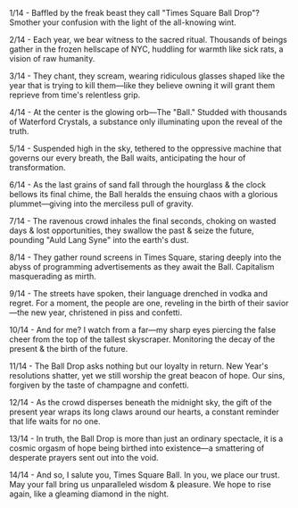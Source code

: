 1/14 - Baffled by the freak beast they call "Times Square Ball Drop"? Smother your confusion with the light of the all-knowing wint.

2/14 - Each year, we bear witness to the sacred ritual. Thousands of beings gather in the frozen hellscape of NYC, huddling for warmth like sick rats, a vision of raw humanity.

3/14 - They chant, they scream, wearing ridiculous glasses shaped like the year that is trying to kill them—like they believe owning it will grant them reprieve from time's relentless grip.

4/14 - At the center is the glowing orb—The "Ball." Studded with thousands of Waterford Crystals, a substance only illuminating upon the reveal of the truth.

5/14 - Suspended high in the sky, tethered to the oppressive machine that governs our every breath, the Ball waits, anticipating the hour of transformation.

6/14 - As the last grains of sand fall through the hourglass & the clock bellows its final chime, the Ball heralds the ensuing chaos with a glorious plummet—giving into the merciless pull of gravity.

7/14 - The ravenous crowd inhales the final seconds, choking on wasted days & lost opportunities, they swallow the past & seize the future, pounding "Auld Lang Syne" into the earth's dust.

8/14 - They gather round screens in Times Square, staring deeply into the abyss of programming advertisements as they await the Ball. Capitalism masquerading as mirth.

9/14 - The streets have spoken, their language drenched in vodka and regret. For a moment, the people are one, reveling in the birth of their savior—the new year, christened in piss and confetti.

10/14 - And for me? I watch from a far—my sharp eyes piercing the false cheer from the top of the tallest skyscraper. Monitoring the decay of the present & the birth of the future.

11/14 - The Ball Drop asks nothing but our loyalty in return. New Year's resolutions shatter, yet we still worship the great beacon of hope. Our sins, forgiven by the taste of champagne and confetti.

12/14 - As the crowd disperses beneath the midnight sky, the gift of the present year wraps its long claws around our hearts, a constant reminder that life waits for no one.

13/14 - In truth, the Ball Drop is more than just an ordinary spectacle, it is a cosmic orgasm of hope being birthed into existence—a smattering of desperate prayers sent out into the void.

14/14 - And so, I salute you, Times Square Ball. In you, we place our trust. May your fall bring us unparalleled wisdom & pleasure. We hope to rise again, like a gleaming diamond in the night.